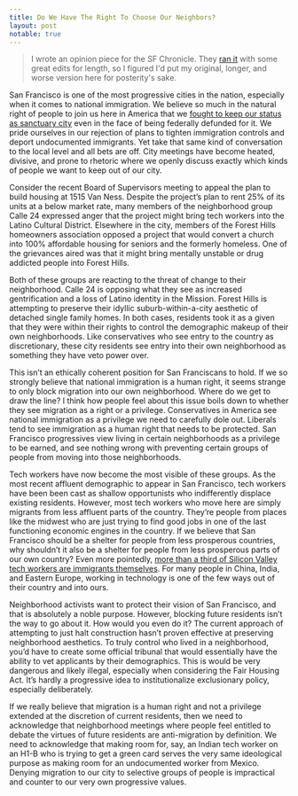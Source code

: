 ```yaml
---
title: Do We Have The Right To Choose Our Neighbors?
layout: post
notable: true
---
```


> I wrote an opinion piece for the SF Chronicle. They [ran it](http://www.sfchronicle.com/opinion/openforum/article/SF-supports-immigrants-just-not-into-our-10791974.php) with some great edits for length, so I figured I'd put my original, longer, and worse version here for posterity's sake.

San Francisco is one of the most progressive cities in the nation, especially when it comes to national immigration. We believe so much in the natural right of people to join us here in America that we [fought to keep our status as sanctuary city](http://www.sfchronicle.com/politics/article/S-F-scrambles-to-protect-sanctuary-city-status-10625669.php) even in the face of being federally defunded for it. We pride ourselves in our rejection of plans to tighten immigration controls and deport undocumented immigrants. Yet take that same kind of conversation to the local level and all bets are off. City meetings have become heated, divisive, and prone to rhetoric where we openly discuss exactly which kinds of people we want to keep out of our city.

Consider the recent Board of Supervisors meeting to appeal the plan to build housing at 1515 Van Ness. Despite the project’s plan to rent 25% of its units at a below market rate, many members of the neighborhood group Calle 24 expressed anger that the project might bring tech workers into the Latino Cultural District. Elsewhere in the city, members of the Forest Hills homeowners association opposed a project that would convert a church into 100% affordable housing for seniors and the formerly homeless. One of the grievances aired was that it might bring mentally unstable or drug addicted people into Forest Hills.

Both of these groups are reacting to the threat of change to their neighborhood. Calle 24 is opposing what they see as increased gentrification and a loss of Latino identity in the Mission. Forest Hills is attempting to preserve their idyllic suburb-within-a-city aesthetic of detached single family homes. In both cases, residents took it as a given that they were within their rights to control the demographic makeup of their own neighborhoods. Like conservatives who see entry to the country as discretionary, these city residents see entry into their own neighborhood as something they have veto power over.

This isn’t an ethically coherent position for San Franciscans to hold. If we so strongly believe that national immigration is a human right, it seems strange to only block migration into our own neighborhood. Where do we get to draw the line? I think how people feel about this issue boils down to whether they see migration as a right or a privilege. Conservatives in America see national immigration as a privilege we need to carefully dole out. Liberals tend to see immigration as a human right that needs to be protected. San Francisco progressives view living in certain neighborhoods as a privilege to be earned, and see nothing wrong with preventing certain groups of people from moving into those neighborhoods.

Tech workers have now become the most visible of these groups. As the most recent affluent demographic to appear in San Francisco, tech workers have been been cast as shallow opportunists who indifferently displace existing residents. However, most tech workers who move here are simply migrants from less affluent parts of the country. They’re people from places like the midwest who are just trying to find good jobs in one of the last functioning economic engines in the country. If we believe that San Francisco should be a shelter for people from less prosperous countries, why shouldn’t it also be a shelter for people from less prosperous parts of our own country? Even more pointedly, [more than a third of Silicon Valley tech workers are immigrants themselves](http://www.washingtonexaminer.com/37-percent-of-silicon-valley-foreign-born/article/2583195). For many people in China, India, and Eastern Europe, working in technology is one of the few ways out of their country and into ours.

Neighborhood activists want to protect their vision of San Francisco, and that is absolutely a noble purpose. However, blocking future residents isn’t the way to go about it.  How would you even do it? The current approach of attempting to just halt construction hasn’t proven effective at preserving neighborhood aesthetics. To truly control who lived in a neighborhood, you’d have to create some official tribunal that would essentially have the ability to vet applicants by their demographics. This is would be very dangerous and likely illegal, especially when considering the Fair Housing Act. It’s hardly a progressive idea to institutionalize exclusionary policy, especially deliberately.

If we really believe that migration is a human right and not a privilege extended at the discretion of current residents, then we need to acknowledge that neighborhood meetings where people feel entitled to debate the virtues of future residents are anti-migration by definition. We need to acknowledge that making room for, say, an Indian tech worker on an H1-B who is trying to get a green card serves the very same ideological purpose as making room for an undocumented worker from Mexico. Denying migration to our city to selective groups of people is impractical and counter to our very own progressive values.
